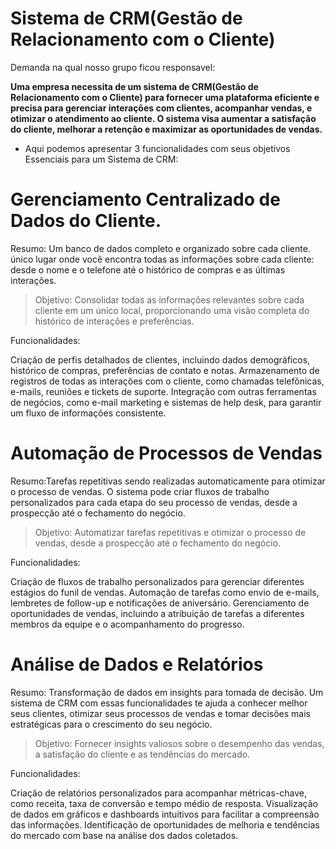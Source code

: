 # Sistema de CRM(Gestão de Relacionamento com o Cliente)

Demanda na qual nosso grupo ficou responsavel:

**Uma empresa necessita de um sistema de CRM(Gestão de Relacionamento com o Cliente) para fornecer uma plataforma eficiente e precisa para gerenciar interações com clientes, acompanhar vendas, e otimizar o atendimento ao cliente. O sistema visa aumentar a satisfação do cliente, melhorar a retenção e maximizar as oportunidades de vendas.**

 - Aqui podemos apresentar 3 funcionalidades com seus objetivos Essenciais para um Sistema de CRM:

# Gerenciamento Centralizado de Dados do Cliente.

  Resumo: Um banco de dados completo e organizado sobre cada cliente. 
  único lugar onde você encontra todas as informações sobre cada cliente: desde o nome e o telefone até o histórico de compras e as últimas interações. 
  
  >Objetivo: Consolidar todas as informações relevantes sobre cada cliente em um único local, proporcionando uma visão completa do histórico de interações e preferências.

  Funcionalidades:
  
  Criação de perfis detalhados de clientes, incluindo dados demográficos, histórico de compras, preferências de contato e notas.
  Armazenamento de registros de todas as interações com o cliente, como chamadas telefônicas, e-mails, reuniões e tickets de suporte.
  Integração com outras ferramentas de negócios, como e-mail marketing e sistemas de help desk, para garantir um fluxo de informações consistente.

# Automação de Processos de Vendas

  Resumo:Tarefas repetitivas sendo realizadas automaticamente para otimizar o processo de vendas.
  O sistema pode criar fluxos de trabalho personalizados para cada etapa do seu processo de vendas, desde a prospecção até o fechamento do negócio.
  
  >Objetivo: Automatizar tarefas repetitivas e otimizar o processo de vendas, desde a prospecção até o fechamento do negócio.
  
  Funcionalidades:
  
  Criação de fluxos de trabalho personalizados para gerenciar diferentes estágios do funil de vendas.
  Automação de tarefas como envio de e-mails, lembretes de follow-up e notificações de aniversário.
  Gerenciamento de oportunidades de vendas, incluindo a atribuição de tarefas a diferentes membros da equipe e o acompanhamento do progresso.

# Análise de Dados e Relatórios

 Resumo: Transformação de dados em insights para tomada de decisão.
 Um sistema de CRM com essas funcionalidades te ajuda a conhecer melhor seus clientes, otimizar seus processos de vendas e tomar decisões mais estratégicas para o crescimento do seu negócio.
>Objetivo: Fornecer insights valiosos sobre o desempenho das vendas, a satisfação do cliente e as tendências do mercado.

Funcionalidades:

Criação de relatórios personalizados para acompanhar métricas-chave, como receita, taxa de conversão e tempo médio de resposta.
Visualização de dados em gráficos e dashboards intuitivos para facilitar a compreensão das informações.
Identificação de oportunidades de melhoria e tendências do mercado com base na análise dos dados coletados.

